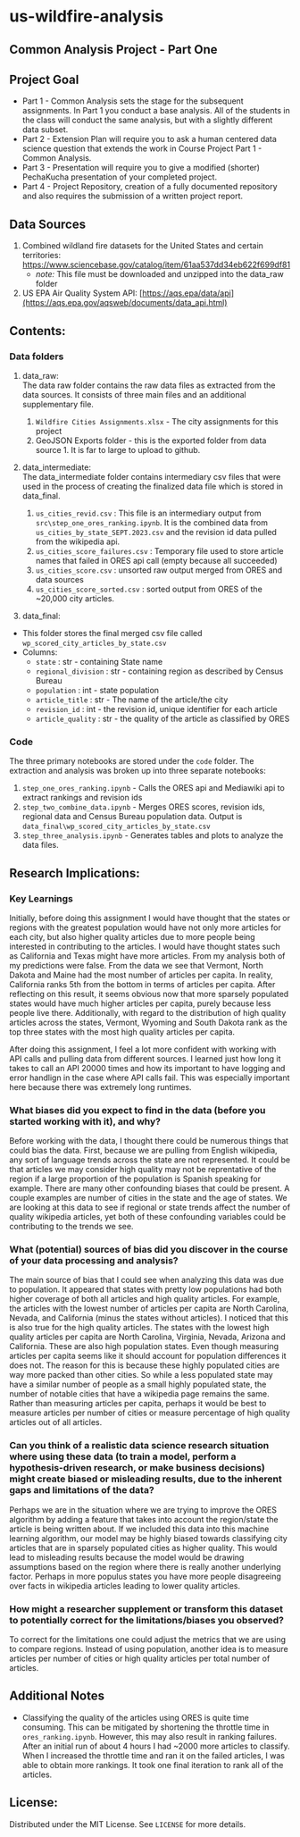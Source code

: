 # us-wildfire-analysis
## Common Analysis Project - Part One

## Project Goal
- Part 1 - Common Analysis sets the stage for the subsequent assignments. In Part 1 you conduct a base analysis. All of the students in the class will conduct the same analysis, but with a slightly different data subset.
- Part 2 - Extension Plan will require you to ask a human centered data science question that extends the work in Course Project Part 1 - Common Analysis. 
- Part 3 - Presentation will require you to give a modified (shorter) PechaKucha presentation of your completed project.
- Part 4 - Project Repository, creation of a fully documented repository and also requires the submission of a written project report.


## Data Sources
1. Combined wildland fire datasets for the United States and certain territories: https://www.sciencebase.gov/catalog/item/61aa537dd34eb622f699df81
     - *note:* This file must be downloaded and unzipped into the data_raw folder 
3. US EPA Air Quality System API: [https://aqs.epa/data/api](https://aqs.epa.gov/aqsweb/documents/data_api.html)

## Contents:
### Data folders
1. data_raw: <br>
The data raw folder contains the raw data files as extracted from the data sources. It consists of three main files and an additional supplementary file.
    1. `Wildfire Cities Assignments.xlsx` - The city assignments for this project
    2. GeoJSON Exports folder - this is the exported folder from data source 1. It is far to large to upload to github.

2. data_intermediate: <br>
The data_intermediate folder contains intermediary csv files that were used in the process of creating the finalized data file which is stored in data_final.
    1. `us_cities_revid.csv` : This file is an intermediary output from `src\step_one_ores_ranking.ipynb`. It is the combined data from `us_cities_by_state_SEPT.2023.csv` and the revision id data pulled from the wikipedia api.
    2. `us_cities_score_failures.csv` : Temporary file used to store article names that failed in ORES api call (empty because all succeeded)
    3. `us_cities_score.csv` : unsorted raw output merged from ORES and data sources
    4. `us_cities_score_sorted.csv` : sorted output from ORES of the ~20,000 city articles.

2. data_final: <br>
- This folder stores the final merged csv file called `wp_scored_city_articles_by_state.csv`
- Columns:
    - `state` : str - containing State name
    - `regional_division` : str - containing region as described by Census Bureau
    - `population` : int - state population
    - `article_title` : str - The name of the article/the city
    - `revision_id` : int - the revision id, unique identifier for each article
    - `article_quality` : str - the quality of the article as classified by ORES

### Code
The three primary notebooks are stored under the `code` folder. The extraction and analysis was broken up into three separate notebooks:
1. `step_one_ores_ranking.ipynb` - Calls the ORES api and Mediawiki api to extract rankings and revision ids
2. `step_two_combine_data.ipynb` - Merges ORES scores, revision ids, regional data and Census Bureau population data. Output is `data_final\wp_scored_city_articles_by_state.csv`
3. `step_three_analysis.ipynb` - Generates tables and plots to analyze the data files.

## Research Implications:
### Key Learnings
Initially, before doing this assignment I would have thought that the states or regions with the greatest population would have not only more articles for each city, but also higher quality articles due to more people being interested in contributing to the articles. I would have thought states such as California and Texas might have more articles. From my analysis both of my predictions were false. From the data we see that Vermont, North Dakota and Maine had the most number of articles per capita. In reality, California ranks 5th from the bottom in terms of articles per capita. After reflecting on this result, it seems obvious now that more sparsely populated states would have much higher articles per capita, purely because less people live there. Additionally, with regard to the distribution of high quality articles across the states, Vermont, Wyoming and South Dakota rank as the top three states with the most high quality articles per capita.

After doing this assignment, I feel a lot more confident with working with API calls and pulling data from different sources. I learned just how long it takes to call an API 20000 times and how its important to have logging and error handlign in the case where API calls fail. This was especially important here because there was extremely long runtimes.

### What biases did you expect to find in the data (before you started working with it), and why?

Before working with the data, I thought there could be numerous things that could bias the data. First, because we are pulling from English wikipedia, any sort of language trends across the state are not represented. It could be that articles we may consider high quality may not be reprentative of the region if a large proportion of the population is Spanish speaking for example. There are many other confounding biases that could be present. A couple examples are number of cities in the state and the age of states. We are looking at this data to see if regional or state trends affect the number of quality wikipedia articles, yet both of these confounding variables could be contributing to the trends we see.


### What (potential) sources of bias did you discover in the course of your data processing and analysis?

The main source of bias that I could see when analyzing this data was due to population. It appeared that states with pretty low populations had both higher coverage of both all articles and high quality articles. For example, the articles with the lowest number of articles per capita are North Carolina, Nevada, and California (minus the states without articles). I noticed that this is also true for the high quality articles. The states with the lowest high quality articles per capita are North Carolina, Virginia, Nevada, Arizona and California. These are also high population states. Even though measuring articles per capita seems like it should account for population differences it does not. The reason for this is because these highly populated cities are way more packed than other cities. So while a less populated state may have a similar number of people as a small highly populated state, the number of notable cities that have a wikipedia page remains the same. Rather than measuring articles per capita, perhaps it would be best to measure articles per number of cities or measure percentage of high quality articles out of all articles. 

### Can you think of a realistic data science research situation where using these data (to train a model, perform a hypothesis-driven research, or make business decisions) might create biased or misleading results, due to the inherent gaps and limitations of the data?

Perhaps we are in the situation where we are trying to improve the ORES algorithm by adding a feature that takes into account the region/state the article is being written about. If we included this data into this machine learning algorithm, our model may be highly biased towards classifying city articles that are in sparsely populated cities as higher quality. This would lead to misleading results because the model would be drawing assumptions based on the region where there is really another underlying factor. Perhaps in more populus states you have more people disagreeing over facts in wikipedia articles leading to lower quality articles.

### How might a researcher supplement or transform this dataset to potentially correct for the limitations/biases you observed?
To correct for the limitations one could adjust the metrics that we are using to compare regions. Instead of using population, another idea is to measure articles per number of cities or high quality articles per total number of articles.

## Additional Notes
- Classifying the quality of the articles using ORES is quite time consuming. This can be mitigated by shortening the throttle time in `ores_ranking.ipynb`. However, this may also result in ranking failures. After an initial run of about 4 hours I had ~2000 more articles to classify. When I increased the throttle time and ran it on the failed articles, I was able to obtain more rankings. It took one final iteration to rank all of the articles.


## License:
Distributed under the MIT License. See `LICENSE` for more details.
